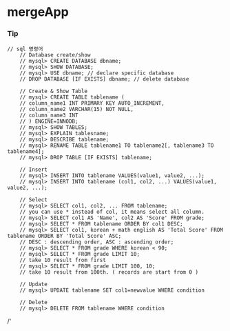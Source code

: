 # mergeApp

### Tip


    // sql 명령어
        // Database create/show
        // mysql> CREATE DATABASE dbname;
        // mysql> SHOW DATABASE;
        // mysql> USE dbname; // declare specific database
        // DROP DATABASE [IF EXISTS] dbname; // delete database

        // Create & Show Table
        // mysql> CREATE TABLE tablename (
        // column_name1 INT PRIMARY KEY AUTO_INCREMENT,
        // column_name2 VARCHAR(15) NOT NULL,
        // column_name3 INT
        // ) ENGINE=INNODB;
        // mysql> SHOW TABLES;
        // mysql> EXPLAIN tablesname;
        // mysql> DESCRIBE tablename;
        // mysql> RENAME TABLE tablename1 TO tablename2[, tablename3 TO tablename4];
        // mysql> DROP TABLE [IF EXISTS] tablename;

        // Insert
        // mysql> INSERT INTO tablename VALUES(value1, value2, ...);
        // mysql> INSERT INTO tablename (col1, col2, ...) VALUES(value1, value2, ...);

        // Select
        // mysql> SELECT col1, col2, ... FROM tablename;
        // you can use * instead of col, it means select all column.
        // mysql> SELECT col1 AS 'Name', col2 AS 'Score' FROM grade;
        // mysql> SELECT * FROM tablename ORDER BY col1 DESC;
        // mysql> SELECT col1, korean + math english AS 'Total Score' FROM tablename ORDER BY 'Total Score' ASC;
        // DESC : descending order, ASC : ascending order;
        // mysql> SELECT * FROM grade WHERE korean < 90;
        // mysql> SELECT * FROM grade LIMIT 10;
        // take 10 result from first
        // mysql> SELECT * FROM grade LIMIT 100, 10;
        // take 10 result from 100th. ( records are start from 0 )

        // Update
        // mysql> UPDATE tablename SET col1=newvalue WHERE condition

        // Delete
        // mysql> DELETE FROM tablename WHERE condition
        
/'
       
